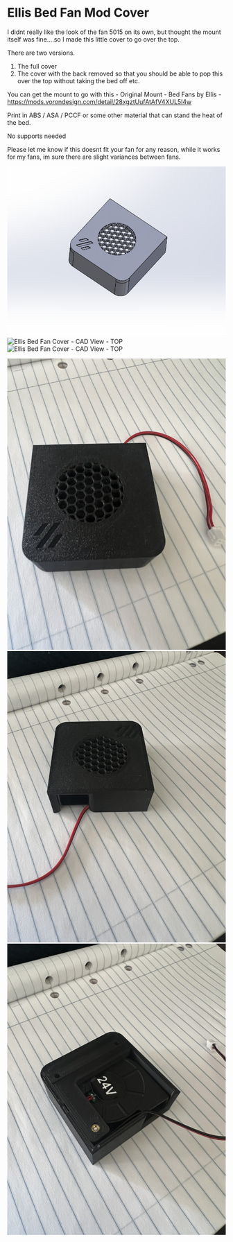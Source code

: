 
# Ellis Bed Fan Mod Cover

I didnt really like the look of the fan 5015 on its own, but thought the mount itself was fine....so I made this little cover to go over the top.

There are two versions.

1) The full cover  
2) The cover with the back removed so that you should be able to pop this over the top without taking the bed off etc.
   
You can get the mount to go with this - Original Mount - Bed Fans by Ellis - https://mods.vorondesign.com/detail/28xgztUufAtAfV4XUL5l4w

Print in ABS / ASA / PCCF or some other material that can stand the heat of the bed.

No supports needed


Please let me know if this doesnt fit your fan for any reason, while it works for my fans, im sure there are slight variances between fans.

![Ellis Bed Fan Cover - CAD View - TOP](IMAGES/Bed_Fan_CAD_Top.png "Bed Fan Cover - CAD View - TOP")
![Ellis Bed Fan Cover - CAD View - TOP](IMAGES/Bed_Fan_CAD.png")
![Ellis Bed Fan Cover - CAD View - TOP](IMAGES/Bed_Fan_CAD-No-Back.png")


![Ellis Bed Fan Cover](IMAGES/Bed_Fan_Cover_Image_1.JPG "Bed Fan Cover")
![Ellis Bed Fan Cover](IMAGES/Bed_Fan_Cover_Image_2.JPG "Bed Fan Cover")
![Ellis Bed Fan Cover](IMAGES/Bed_Fan_Cover_Image_3.JPG "Bed Fan Cover")
